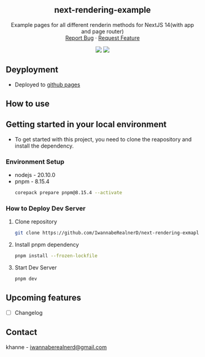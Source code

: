 <div align="center">
  <h2 align="center">next-rendering-example</h2>

  <p align="center">
    Example pages for all different renderin methods for NextJS 14(with app and page router)
    <br />
    <a href="https://github.com/IwannabeRealnerD/next-rendering-exmaple/issues">Report Bug</a>
    ·
    <a href="https://github.com/IwannabeRealnerD/next-rendering-exmaple/issues">Request Feature</a>
  </p>
</div>

<div align="center">
  <img src="https://img.shields.io/badge/next.js-000000?style=for-the-badge&logo=next.js&logoColor=white">
  <img src="https://img.shields.io/badge/react-646CFF?style=for-the-badge&logo=react&logoColor=white">
</div>

## Deyployment

- Deployed to [github pages](https://iwannaberealnerd.github.io/khanne-sh/)

## How to use

## Getting started in your local environment

- To get started with this project, you need to clone the reapository and install the dependency.

### Environment Setup

- nodejs - 20.10.0
- pnpm - 8.15.4
  ```sh
  corepack prepare pnpm@8.15.4 --activate
  ```

### How to Deploy Dev Server

1. Clone repository
   ```sh
   git clone https://github.com/IwannabeRealnerD/next-rendering-exmaple.git
   ```
2. Install pnpm dependency
   ```sh
   pnpm install --frozen-lockfile
   ```
3. Start Dev Server
   ```sh
   pnpm dev
   ```

## Upcoming features

- [ ] Changelog

## Contact

khanne - iwannaberealnerd@gmail.com
